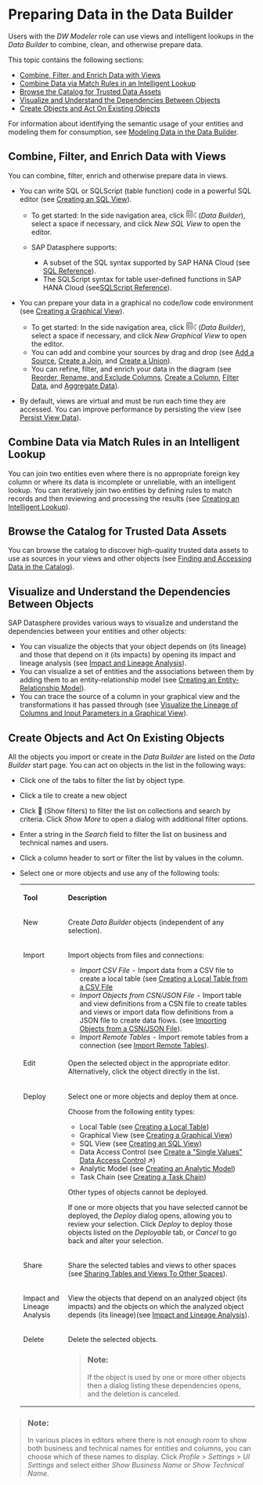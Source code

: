 <!-- loiof2e359c899fa4351b5f514d1d86ed9e2 -->

<link rel="stylesheet" type="text/css" href="css/sap-icons.css"/>

# Preparing Data in the Data Builder

Users with the *DW Modeler* role can use views and intelligent lookups in the *Data Builder* to combine, clean, and otherwise prepare data.

This topic contains the following sections:

-   [Combine, Filter, and Enrich Data with Views](preparing-data-in-the-data-builder-f2e359c.md#loiof2e359c899fa4351b5f514d1d86ed9e2__section_views)
-   [Combine Data via Match Rules in an Intelligent Lookup](preparing-data-in-the-data-builder-f2e359c.md#loiof2e359c899fa4351b5f514d1d86ed9e2__section_intelligent_lookups)
-   [Browse the Catalog for Trusted Data Assets](preparing-data-in-the-data-builder-f2e359c.md#loiof2e359c899fa4351b5f514d1d86ed9e2__section_catalog)
-   [Visualize and Understand the Dependencies Between Objects](preparing-data-in-the-data-builder-f2e359c.md#loiof2e359c899fa4351b5f514d1d86ed9e2__section_er_models)
-   [Create Objects and Act On Existing Objects](preparing-data-in-the-data-builder-f2e359c.md#loiof2e359c899fa4351b5f514d1d86ed9e2__section_tools)

For information about identifying the semantic usage of your entities and modeling them for consumption, see [Modeling Data in the Data Builder](Modeling-Data-in-the-Data-Builder/modeling-data-in-the-data-builder-5c1e3d4.md).



<a name="loiof2e359c899fa4351b5f514d1d86ed9e2__section_views"/>

## Combine, Filter, and Enrich Data with Views

You can combine, filter, enrich and otherwise prepare data in views.

-   You can write SQL or SQLScript \(table function\) code in a powerful SQL editor \(see [Creating an SQL View](creating-an-sql-view-81920e4.md)\).

    -   To get started: In the side navigation area, click ![](Creating-Finding-Sharing-Objects/images/Data_Builder_f73dc45.png) \(*Data Builder*\), select a space if necessary, and click *New SQL View* to open the editor.

    -   SAP Datasphere supports:
        -   A subset of the SQL syntax supported by SAP HANA Cloud \(see [SQL Reference](sql-reference-6a37cc5.md)\).
        -   The SQLScript syntax for table user-defined functions in SAP HANA Cloud \(see[SQLScript Reference](sqlscript-reference-6c46c6a.md)\).


-   You can prepare your data in a graphical no code/low code environment \(see [Creating a Graphical View](creating-a-graphical-view-27efb47.md)\).
    -   To get started: In the side navigation area, click ![](Creating-Finding-Sharing-Objects/images/Data_Builder_f73dc45.png) \(*Data Builder*\), select a space if necessary, and click *New Graphical View* to open the editor.
    -   You can add and combine your sources by drag and drop \(see [Add a Source](add-a-source-1eee180.md), [Create a Join](create-a-join-947d6d8.md), and [Create a Union](create-a-union-5c3d354.md)\).
    -   You can refine, filter, and enrich your data in the diagram \(see [Reorder, Rename, and Exclude Columns](reorder-rename-and-exclude-columns-b846d0d.md), [Create a Column](create-a-column-3897f48.md), [Filter Data](filter-data-6f6fa18.md), and [Aggregate Data](aggregate-data-7733250.md)\).

-   By default, views are virtual and must be run each time they are accessed. You can improve performance by persisting the view \(see [Persist View Data](persist-view-data-9bd12cf.md)\).




<a name="loiof2e359c899fa4351b5f514d1d86ed9e2__section_intelligent_lookups"/>

## Combine Data via Match Rules in an Intelligent Lookup

You can join two entities even where there is no appropriate foreign key column or where its data is incomplete or unreliable, with an intelligent lookup. You can iteratively join two entities by defining rules to match records and then reviewing and processing the results \(see [Creating an Intelligent Lookup](creating-an-intelligent-lookup-8f29f80.md)\).



<a name="loiof2e359c899fa4351b5f514d1d86ed9e2__section_catalog"/>

## Browse the Catalog for Trusted Data Assets

You can browse the catalog to discover high-quality trusted data assets to use as sources in your views and other objects \(see [Finding and Accessing Data in the Catalog](Creating-Finding-Sharing-Objects/finding-and-accessing-data-in-the-catalog-1047825.md)\).



<a name="loiof2e359c899fa4351b5f514d1d86ed9e2__section_er_models"/>

## Visualize and Understand the Dependencies Between Objects

SAP Datasphere provides various ways to visualize and understand the dependencies between your entities and other objects:

-   You can visualize the objects that your object depends on \(its lineage\) and those that depend on it \(its impacts\) by opening its impact and lineage analysis \(see [Impact and Lineage Analysis](Creating-Finding-Sharing-Objects/impact-and-lineage-analysis-9da4892.md)\).
-   You can visualize a set of entities and the associations between them by adding them to an entity-relationship model \(see [Creating an Entity-Relationship Model](creating-an-entity-relationship-model-a91c042.md)\).
-   You can trace the source of a column in your graphical view and the transformations it has passed through \(see [Visualize the Lineage of Columns and Input Parameters in a Graphical View](visualize-the-lineage-of-columns-and-input-parameters-in-a-graphical-view-a2426b7.md)\).



<a name="loiof2e359c899fa4351b5f514d1d86ed9e2__section_tools"/>

## Create Objects and Act On Existing Objects

All the objects you import or create in the *Data Builder* are listed on the *Data Builder* start page. You can act on objects in the list in the following ways:

-   Click one of the tabs to filter the list by object type.
-   Click a tile to create a new object
-   Click <span class="FPA-icons"></span> \(Show filters\) to filter the list on collections and search by criteria. Click *Show More* to open a dialog with additional filter options.
-   Enter a string in the *Search* field to filter the list on business and technical names and users.
-   Click a column header to sort or filter the list by values in the column.
-   Select one or more objects and use any of the following tools:


    <table>
    <tr>
    <th valign="top">

    Tool
    
    </th>
    <th valign="top">

    Description
    
    </th>
    </tr>
    <tr>
    <td valign="top">
    
    New
    
    </td>
    <td valign="top">
    
    Create *Data Builder* objects \(independent of any selection\).
    
    </td>
    </tr>
    <tr>
    <td valign="top">
    
    Import
    
    </td>
    <td valign="top">
    
    Import objects from files and connections:

    -   *Import CSV File* - Import data from a CSV file to create a local table \(see [Creating a Local Table from a CSV File](Acquiring-and-Preparing-Data-in-the-Data-Builder/creating-a-local-table-from-a-csv-file-8bba251.md)
    -   *Import Objects from CSN/JSON File* - Import table and view definitions from a CSN file to create tables and views or import data flow definitions from a JSON file to create data flows. \(see [Importing Objects from a CSN/JSON File](Creating-Finding-Sharing-Objects/importing-objects-from-a-csn-json-file-23599e6.md)\).
    -   *Import Remote Tables* - Import remote tables from a connection \(see [Import Remote Tables](Acquiring-and-Preparing-Data-in-the-Data-Builder/import-remote-tables-fd04efb.md)\).


    
    </td>
    </tr>
    <tr>
    <td valign="top">
    
    Edit
    
    </td>
    <td valign="top">
    
    Open the selected object in the appropriate editor. Alternatively, click the object directly in the list.
    
    </td>
    </tr>
    <tr>
    <td valign="top">
    
    Deploy
    
    </td>
    <td valign="top">
    
    Select one or more objects and deploy them at once.

    Choose from the following entity types:

    -   Local Table \(see [Creating a Local Table](Acquiring-and-Preparing-Data-in-the-Data-Builder/creating-a-local-table-2509fe4.md)\)
    -   Graphical View \(see [Creating a Graphical View](creating-a-graphical-view-27efb47.md)\)
    -   SQL View \(see [Creating an SQL View](creating-an-sql-view-81920e4.md)\)
    -   Data Access Control \(see [Create a "Single Values" Data Access Control](https://help.sap.com/viewer/9f36ca35bc6145e4acdef6b4d852d560/DEV_CURRENT/en-US/5246328ec59045cb9c2aa693daee2557.html "Users with the DW Space Administrator role (or equivalent privileges) can create data access controls in which criteria are defined as single values. Each user can only see the records that match any of the single values she is authorized for in the permissions entity.") :arrow_upper_right:\)
    -   Analytic Model \(see [Creating an Analytic Model](Modeling-Data-in-the-Data-Builder/creating-an-analytic-model-e5fbe9e.md)\)
    -   Task Chain \(see [Creating a Task Chain](Acquiring-and-Preparing-Data-in-the-Data-Builder/creating-a-task-chain-d1afbc2.md)\)

    Other types of objects cannot be deployed.

    If one or more objects that you have selected cannot be deployed, the *Deploy* dialog opens, allowing you to review your selection. Click *Deploy* to deploy those objects listed on the *Deployable* tab, or *Cancel* to go back and alter your selection.
    
    </td>
    </tr>
    <tr>
    <td valign="top">
    
    Share
    
    </td>
    <td valign="top">
    
    Share the selected tables and views to other spaces \(see [Sharing Tables and Views To Other Spaces](Creating-Finding-Sharing-Objects/sharing-tables-and-views-to-other-spaces-64b318f.md)\).
    
    </td>
    </tr>
    <tr>
    <td valign="top">
    
    Impact and Lineage Analysis
    
    </td>
    <td valign="top">
    
    View the objects that depend on an analyzed object \(its impacts\) and the objects on which the analyzed object depends \(its lineage\)\(see [Impact and Lineage Analysis](Creating-Finding-Sharing-Objects/impact-and-lineage-analysis-9da4892.md)\).
    
    </td>
    </tr>
    <tr>
    <td valign="top">
    
    Delete
    
    </td>
    <td valign="top">
    
    Delete the selected objects.

    > ### Note:  
    > If the object is used by one or more other objects then a dialog listing these dependencies opens, and the deletion is canceled.


    
    </td>
    </tr>
    </table>
    

> ### Note:  
> In various places in editors where there is not enough room to show both business and technical names for entities and columns, you can choose which of these names to display. Click *Profile* \> *Settings* \> *UI Settings* and select either *Show Business Name* or *Show Technical Name*.

